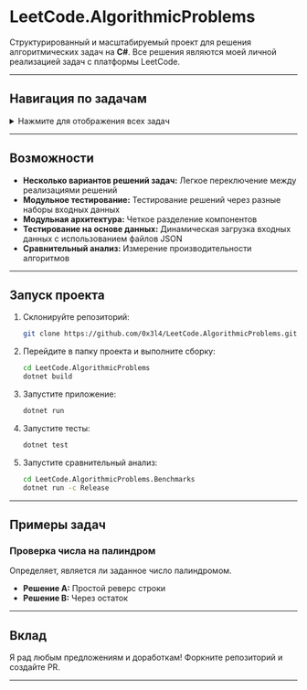 # LeetCode.AlgorithmicProblems

Структурированный и масштабируемый проект для решения алгоритмических задач на **C#**.
Все решения являются моей личной реализацией задач с платформы LeetCode.

---

## Навигация по задачам

<details>
  <summary>Нажмите для отображения всех задач</summary>

|  #  |    Задача    | Ссылка на решение  |
|-----|--------------|------------|
|1    | [**Two Sum**](https://leetcode.com/problems/two-sum) | [Решения](LeetCode.AlgorithmicProblems/Problems/TwoSum/) |
|9    | [**Palindrome Number**](https://leetcode.com/problems/palindrome-number) | [Решения](LeetCode.AlgorithmicProblems/Problems/PalindromeNumber/) |
|13   | [**Roman to Integer**](https://leetcode.com/problems/roman-to-integer) | [Решения](LeetCode.AlgorithmicProblems/Problems/RomanToInteger/) |
|14   | [**Longest Common Prefix**](https://leetcode.com/problems/longest-common-prefix) | [Решения](LeetCode.AlgorithmicProblems/Problems/LongestCommonPrefix/) |
|20   | [**Valid Parentheses**](https://leetcode.com/problems/valid-parentheses) | [Решения](LeetCode.AlgorithmicProblems/Problems/ValidParantheses/) |

</details>

---

## Возможности

- **Несколько вариантов решений задач:** Легкое переключение между реализациями решений  
- **Модульное тестирование:** Тестирование решений через разные наборы входных данных 
- **Модульная архитектура:** Четкое разделение компонентов  
- **Тестирование на основе данных:** Динамическая загрузка входных данных с использованием файлов JSON
- **Сравнительный анализ:** Измерение производительности алгоритмов
---

## Запуск проекта

1. Склонируйте репозиторий:
   ```bash
   git clone https://github.com/0x3l4/LeetCode.AlgorithmicProblems.git
   ```

2. Перейдите в папку проекта и выполните сборку:
   ```bash
   cd LeetCode.AlgorithmicProblems
   dotnet build
   ```

3. Запустите приложение:
   ```bash
   dotnet run
   ```

4. Запустите тесты:
   ```bash
   dotnet test
   ```

5. Запустите сравнительный анализ:
   ```bash
   cd LeetCode.AlgorithmicProblems.Benchmarks
   dotnet run -c Release
   ```

---

## Примеры задач

### Проверка числа на палиндром
Определяет, является ли заданное число палиндромом.

- **Решение A:** Простой реверс строки  
- **Решение B:** Через остаток

---

## Вклад

Я рад любым предложениям и доработкам! Форкните репозиторий и создайте PR.

---